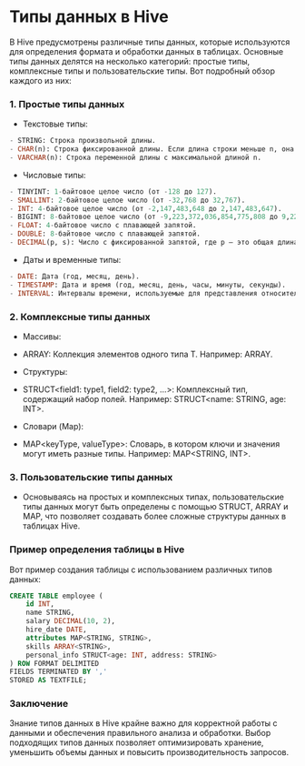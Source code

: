 # Типы данных в Hive
В Hive предусмотрены различные типы данных, которые используются для определения формата и обработки данных в таблицах. Основные типы данных делятся на несколько категорий: простые типы, комплексные типы и пользовательские типы. Вот подробный обзор каждого из них:

### 1. Простые типы данных

- Текстовые типы:
```sql
- STRING: Строка произвольной длины.
- CHAR(n): Строка фиксированной длины. Если длина строки меньше n, она будет дополнена пробелами.
- VARCHAR(n): Строка переменной длины с максимальной длиной n.
```


- Числовые типы:
```sql
- TINYINT: 1-байтовое целое число (от -128 до 127).
- SMALLINT: 2-байтовое целое число (от -32,768 до 32,767).
- INT: 4-байтовое целое число (от -2,147,483,648 до 2,147,483,647).
- BIGINT: 8-байтовое целое число (от -9,223,372,036,854,775,808 до 9,223,372,036,854,775,807).
- FLOAT: 4-байтовое число с плавающей запятой.
- DOUBLE: 8-байтовое число с плавающей запятой.
- DECIMAL(p, s): Число с фиксированной запятой, где p — это общая длина, а s — количество знаков после запятой. Например, DECIMAL(10, 2).
```


- Даты и временные типы:
```sql
- DATE: Дата (год, месяц, день).
- TIMESTAMP: Дата и время (год, месяц, день, часы, минуты, секунды).
- INTERVAL: Интервалы времени, используемые для представления относительных временных значений.
```

### 2. Комплексные типы данных

- Массивы:
- ARRAY<T>: Коллекция элементов одного типа T. Например: ARRAY<STRING>.

- Структуры:
- STRUCT<field1: type1, field2: type2, ...>: Комплексный тип, содержащий набор полей. Например: STRUCT<name: STRING, age: INT>.

- Словари (Map):
- MAP<keyType, valueType>: Словарь, в котором ключи и значения могут иметь разные типы. Например: MAP<STRING, INT>.

### 3. Пользовательские типы данных

- Основываясь на простых и комплексных типах, пользовательские типы данных могут быть определены с помощью STRUCT, ARRAY и MAP, что позволяет создавать более сложные структуры данных в таблицах Hive.

### Пример определения таблицы в Hive

Вот пример создания таблицы с использованием различных типов данных:

```sql
CREATE TABLE employee (
    id INT,
    name STRING,
    salary DECIMAL(10, 2),
    hire_date DATE,
    attributes MAP<STRING, STRING>,
    skills ARRAY<STRING>,
    personal_info STRUCT<age: INT, address: STRING>
) ROW FORMAT DELIMITED
FIELDS TERMINATED BY ','
STORED AS TEXTFILE;
```


### Заключение

Знание типов данных в Hive крайне важно для корректной работы с данными и обеспечения правильного анализа и обработки. Выбор подходящих типов данных позволяет оптимизировать хранение, уменьшить объемы данных и повысить производительность запросов.